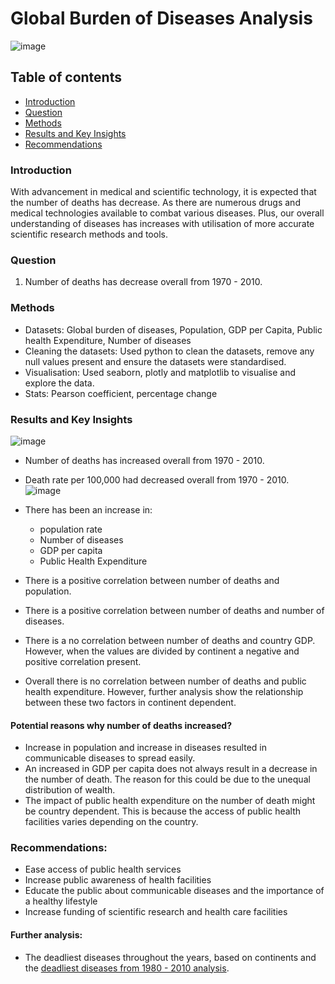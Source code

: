 # Global Burden of Diseases Analysis
![image](https://github.com/bioforlife/Global-Burden-of-Diseases-Analysis/assets/173939834/0f15df6c-5605-4c00-ad90-7efada3ed841)

## Table of contents
- [Introduction](#Introduction)
- [Question](#Question)
- [Methods](#Methods)
- [Results and Key Insights](#Results-and-Key-Insights)
- [Recommendations](#Recommendations)
### Introduction
With advancement in medical and scientific technology, it is expected that the number of deaths has decrease. As there are numerous drugs and medical technologies available to combat various diseases. Plus, our overall understanding of diseases has increases with utilisation of more accurate scientific research methods and tools.
### Question
1. Number of deaths has decrease overall from 1970 - 2010.
### Methods
- Datasets: Global burden of diseases, Population, GDP per Capita, Public health Expenditure, Number of diseases
- Cleaning the datasets: Used python to clean the datasets, remove any null values present and ensure the datasets were standardised.
- Visualisation: Used seaborn, plotly and matplotlib to visualise and explore the data.
- Stats: Pearson coefficient, percentage change
### Results and Key Insights
![image](https://github.com/bioforlife/Global-Burden-of-Diseases-Analysis/assets/173939834/749ea106-8c72-4422-a1f2-6ffa6a756d8e)

- Number of deaths has increased overall from 1970 - 2010.
- Death rate per 100,000 had decreased overall from 1970 - 2010.
![image](https://github.com/bioforlife/Global-Burden-of-Diseases-Analysis/assets/173939834/b71fabb0-36f4-4e83-b7bc-6ecfc3e9bbfc)

- There has been an increase in:
  - population rate
  - Number of diseases
  - GDP per capita
  - Public Health Expenditure
- There is a positive correlation between number of deaths and population.
- There is a positive correlation between number of deaths and number of diseases.
- There is a no correlation between number of deaths and country GDP. However, when the values are divided by continent a negative and positive correlation present.
- Overall there is no correlation between number of deaths and public health expenditure. However, further analysis show the relationship between these two factors in continent dependent. 
#### Potential reasons why number of deaths increased?
- Increase in population and increase in diseases resulted in communicable diseases to spread easily.
- An increased in GDP per capita does not always result in a decrease in the number of death. The reason for this could be due to the unequal distribution of wealth.
- The impact of public health expenditure on the number of death might be country dependent. This is because the access of public health facilities varies depending on the country.
### Recommendations:
- Ease access of public health services
- Increase public awareness of health facilities
- Educate the public about communicable diseases and the importance of a healthy lifestyle
- Increase funding of scientific research and health care facilities
#### Further analysis:
- The deadliest diseases throughout the years, based on continents and the [deadliest diseases from 1980 - 2010 analysis](https://github.com/bioforlife/Global-Burden-of-Diseases-Analysis/blob/main/Global%20Burden%20Of%20Diseases%20-%20Jessica%20Thomas.pptx).


